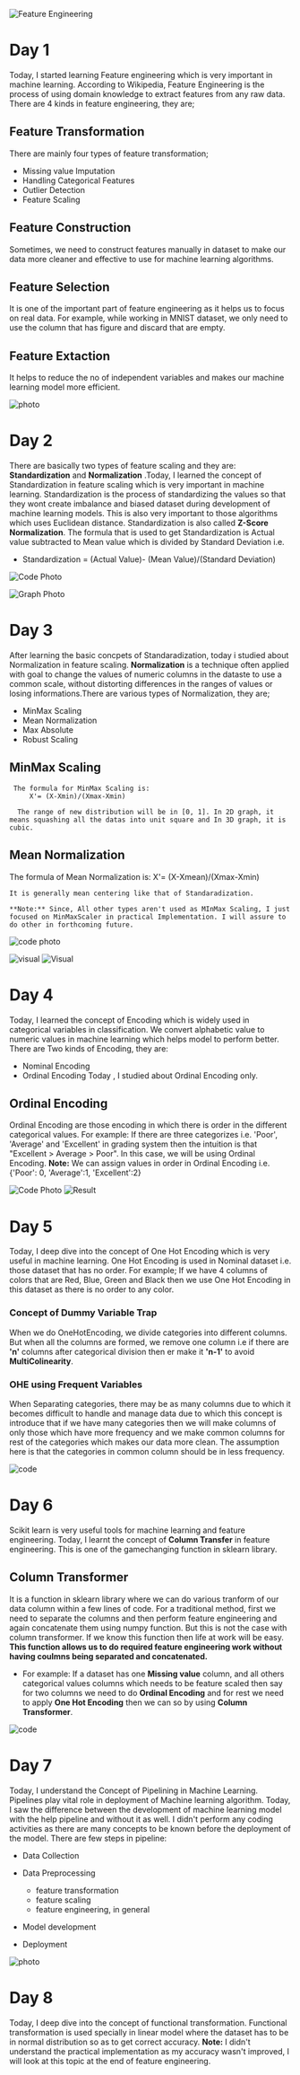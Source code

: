 ![Feature Engineering](<feature engineering.png>)

# Day 1
  Today, I started learning Feature engineering which is very important in machine learning. According to Wikipedia, Feature Engineering is the process of using domain knowledge to extract features from any raw data.
  There are 4 kinds in feature engineering, they are;

## Feature Transformation
   There are mainly four types of feature transformation;
- Missing value Imputation
- Handling Categorical Features
- Outlier Detection
- Feature Scaling

## Feature Construction
   Sometimes, we need to construct features manually in dataset to make our data more cleaner and effective to use for machine learning algorithms.

## Feature Selection 
   It is one of the important part of feature engineering as it helps us to focus on real data. For example, while working in MNIST dataset, we only need to use the column that has figure and discard that are empty.

## Feature Extaction
   It helps to reduce the no of independent variables and makes our machine learning model more efficient.
   
![photo](F_Engineering.png)


# Day 2
  There are basically two types of feature scaling and they are: **Standardization** and **Normalization** .Today, I learned the concept of Standardization in feature scaling which is very important in machine learning. Standardization is the process of standardizing the values so that they wont create imbalance and biased dataset during development of machine learning models. This is also very important to those algorithms which uses Euclidean distance. Standardization is also called **Z-Score Normalization**.
   The formula that is used to get Standardization is Actual value subtracted to Mean value which is divided by Standard Deviation i.e.
  
   - Standardization = (Actual Value)- (Mean Value)/(Standard Deviation)

   ![Code Photo](Standardization_code_png.png) 
   
   ![Graph Photo](StandardizedGraph-1.png)


# Day 3
  After learning the basic concpets of Standaradization, today i studied about Normalization in feature scaling. **Normalization** is a technique often applied with goal to change the values of numeric columns in the dataste to use a common scale, without distorting differences in the ranges of values or losing informations.There are various types of Normalization, they are;
  - MinMax Scaling
  - Mean Normalization
  - Max Absolute 
  - Robust Scaling

  ## MinMax Scaling 
     The formula for MinMax Scaling is:
         X'= (X-Xmin)/(Xmax-Xmin)
         
      The range of new distribution will be in [0, 1]. In 2D graph, it means squashing all the datas into unit square and In 3D graph, it is cubic.

  ## Mean Normalization
   The formula of Mean Normalization is:
     X'= (X-Xmean)/(Xmax-Xmin)

    It is generally mean centering like that of Standaradization.

    **Note:** Since, All other types aren't used as MInMax Scaling, I just focused on MinMaxScaler in practical Implementation. I will assure to do other in forthcoming future.

![code photo](Code_Snippet.png) 

![visual](MinMax_Matplot.png) ![Visual](MinMax_Seaborn.png)

# Day 4
Today, I learned the concept of Encoding which is widely used in categorical variables in classification. We convert alphabetic value to numeric values in machine learning which helps model to perform better. There are Two kinds of Encoding, they are:
- Nominal Encoding
- Ordinal Encoding
 Today , I studied about Ordinal Encoding only. 
 ## Ordinal Encoding 
Ordinal Encoding are those encoding in which there is order in the different categorical values.
For example: If there are three categorizes i.e. 'Poor', 'Average' and 'Excellent' in grading system then the intuition is that "Excellent > Average > Poor". 
In this case, we will be using Ordinal Encoding.
**Note:** We can assign values in order in Ordinal Encoding i.e. {'Poor': 0, 'Average':1, 'Excellent':2}

![Code Photo](OrdinalEncodingPhoto-2-1-1.png)
![Result](NumericValue.png)

# Day 5
Today, I deep dive into the concept of One Hot Encoding which is very useful in machine learning. One Hot Encoding is used in Nominal dataset i.e. those dataset that has no order. For example; If we have 4 columns of colors that are Red, Blue, Green and Black then we use One Hot Encoding in this dataset as there is no order to any color. 

### Concept of Dummy Variable Trap
 When we do OneHotEncoding, we divide categories into different columns. But when all the columns are formed, we remove one column i.e if there are **'n'** columns after categorical division then er make it **'n-1'** to avoid **MultiColinearity**. 

### OHE using Frequent Variables
When Separating categories, there may be as many columns due to which it becomes difficult to handle and manage data due to which this concept is introduce that if we have many categories then we will make columns of only those which have more frequency and we make common columns for rest of the categories which makes our data more clean. The assumption here is that the categories in common column should be in less frequency.

![code](OHE_photo.png)

# Day 6
Scikit learn is very useful tools for machine learning and feature engineering. Today, I learnt the concept of **Column Transfer** in feature engineering. This is one of the gamechanging function in sklearn library.

## Column Transformer
  It is a function in sklearn library where we can do various tranform of our data column within a few lines of code. For a traditional method, first we need to separate the columns and then perform  feature engineering and again concatenate them using numpy function. But this is not the case with column transformer. If we know this function then life at work will be easy. **This function allows us to do required feature engineering work without having coulmns being separated and concatenated.** 
  - For example: If a dataset has one **Missing value** column, and all others categorical values columns which needs to be feature scaled then say for two columns we need to do **Ordinal Encoding** and for rest we need to apply **One Hot Encoding** then we can so by using **Column Transformer**.

![code](Columntransfer_photo.png)

# Day 7
Today, I understand the Concept of Pipelining in Machine Learning. Pipelines play vital role in deployment of Machine learning algorithm. Today, I saw the difference between the development of machine learning model with the help pipeline and without it as well. I didn't perform any coding activities as there are many concepts to be known before the deployment of the model.
   There are few steps in pipeline:

  - Data Collection
  - Data Preprocessing
     - feature transformation
     - feature scaling
     - feature engineering, in general

  - Model development
  - Deployment 

  ![photo](https://imgs.search.brave.com/c9aLRTk9sYzMInUCz7Fkcqz9jjs51QptA_ewl0Tfq34/rs:fit:860:0:0/g:ce/aHR0cHM6Ly9pMC53/cC5jb20vbmVwdHVu/ZS5haS93cC1jb250/ZW50L3VwbG9hZHMv/MjAyMy8wNS9ob3ct/dG8tYnVpbGQtYW4t/ZW5kLXRvLWVuZC1t/bC1wbGF0Zm9ybS0y/LnBuZz9yZXNpemU9/MTIwMCw2Mjgmc3Ns/PTE)


  # Day 8
  Today, I deep dive into the concept of functional transformation. Functional transformation is used specially in linear model where the dataset has to be in normal distribution so as to get correct accuracy.
  **Note:** I didn't understand the practical implementation as my accuracy wasn't improved, I will look at this topic at the end of feature engineering.